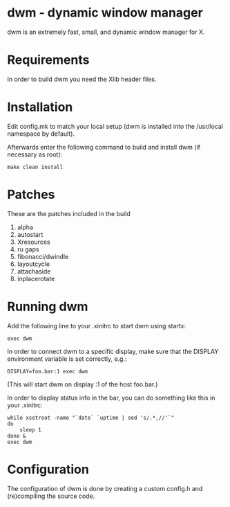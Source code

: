 # dwm - dynamic window manager
dwm is an extremely fast, small, and dynamic window manager for X.


# Requirements
In order to build dwm you need the Xlib header files.


# Installation
Edit config.mk to match your local setup (dwm is installed into
the /usr/local namespace by default).

Afterwards enter the following command to build and install dwm (if
necessary as root):

    make clean install

# Patches
These are the patches included in the build
1. alpha
2. autostart
3. Xresources
4. ru gaps
5. fibonacci/dwindle
6. layoutcycle
7. attachaside
8. inplacerotate

# Running dwm
Add the following line to your .xinitrc to start dwm using startx:

    exec dwm

In order to connect dwm to a specific display, make sure that
the DISPLAY environment variable is set correctly, e.g.:

    DISPLAY=foo.bar:1 exec dwm

(This will start dwm on display :1 of the host foo.bar.)

In order to display status info in the bar, you can do something
like this in your .xinitrc:

    while xsetroot -name "`date` `uptime | sed 's/.*,//'`"
    do
    	sleep 1
    done &
    exec dwm


# Configuration
The configuration of dwm is done by creating a custom config.h
and (re)compiling the source code.
